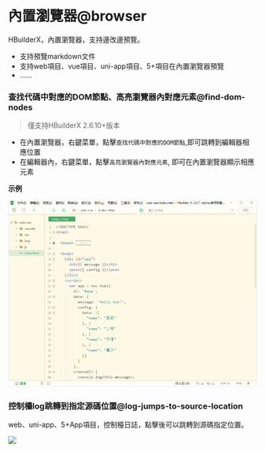 # 內置瀏覽器@browser

<!--
keyword: Built-in Browser,内置浏览器,浏览器,內置瀏覽器
-->

HBuilderX，內置瀏覽器，支持邊改邊預覽。

- 支持預覽markdown文件
- 支持web項目、vue項目、uni-app項目、5+項目在內置瀏覽器預覽
- ......

### 查找代碼中對應的DOM節點、高亮瀏覽器內對應元素@find-dom-nodes

> 僅支持HBuilderX 2.6.10+版本

- 在內置瀏覽器，右鍵菜單，點擊`查找代碼中對應的DOM節點`,即可跳轉到編輯器相應位置
- 在編輯器內，右鍵菜單，點擊`高亮瀏覽器內對應元素`, 即可在內置瀏覽器顯示相應元素

**示例**

<img src="/static/snapshots/tutorial/browser/browser_1.gif" style="zoom: 90%;border:1px solid #eee;" />

### 控制檯log跳轉到指定源碼位置@log-jumps-to-source-location

web、uni-app、5+App項目，控制檯日誌，點擊後可以跳轉到源碼指定位置。

<img src="https://vkceyugu.cdn.bspapp.com/VKCEYUGU-f184e7c3-1912-41b2-b81f-435d1b37c7b4/997dd3b4-6b39-45b7-abdf-559c6759e6f0.jpg" class="hd-img" />